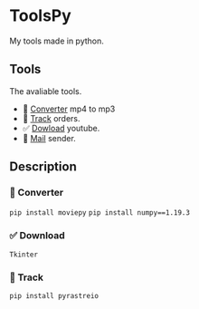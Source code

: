# ToolsPy
My tools made in python.

## Tools
The avaliable tools.
- 🎵 <a href="https://github.com/vLeeH/ToolsPy/blob/main/ToolsPy/converter.py">Converter</a> mp4 to mp3 
- 🎯 <a href="https://github.com/vLeeH/ToolsPy/blob/main/ToolsPy/track.py">Track</a> orders.
- ✅ <a href="https://github.com/vLeeH/ToolsPy/blob/main/ToolsPy/download.pyw">Dowload</a> youtube. 
- 📧 <a href="https://github.com/vLeeH/ToolsPy/blob/main/ToolsPy/track.py">Mail</a> sender.

## Description 

### 🎵 Converter

`pip install moviepy` `pip install numpy==1.19.3`

### ✅ Download

`Tkinter`

### 🎯 Track 

`pip install pyrastreio`

